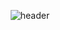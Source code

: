 <div align="center">
  
  ![header](https://capsule-render.vercel.app/api?type=Waving&color=auto&height=300&section=header&text=Haseong%20Jung&fontColor=ffffff&fontSize=35&animation=fadeIn&fontAlignY=55)
</div>
